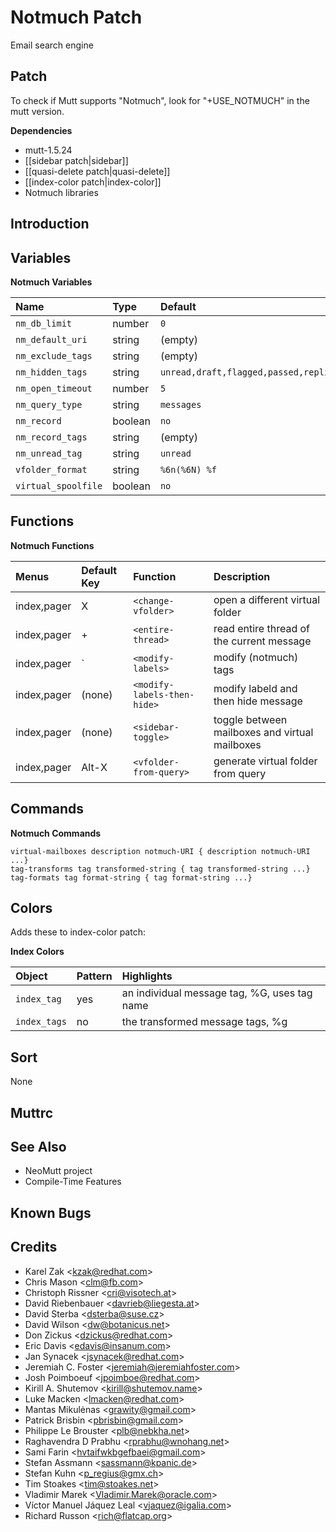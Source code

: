 Notmuch Patch
=============

Email search engine

Patch
-----

To check if Mutt supports "Notmuch", look for "+USE\_NOTMUCH" in the mutt version.

**Dependencies**
-   mutt-1.5.24
-   [[sidebar patch|sidebar]]
-   [[quasi-delete patch|quasi-delete]]
-   [[index-color patch|index-color]]
-   Notmuch libraries

Introduction
------------

Variables
---------

**Notmuch Variables**

| Name                | Type    | Default                                                           |
|:--------------------|:--------|:------------------------------------------------------------------|
| `nm_db_limit`       | number  | `0`                                                               |
| `nm_default_uri`    | string  | (empty)                                                           |
| `nm_exclude_tags`   | string  | (empty)                                                           |
| `nm_hidden_tags`    | string  | `unread,draft,flagged,passed,replied,attachment,signed,encrypted` |
| `nm_open_timeout`   | number  | `5`                                                               |
| `nm_query_type`     | string  | `messages`                                                        |
| `nm_record`         | boolean | `no`                                                              |
| `nm_record_tags`    | string  | (empty)                                                           |
| `nm_unread_tag`     | string  | `unread`                                                          |
| `vfolder_format`    | string  | `%6n(%6N) %f`                                                     |
| `virtual_spoolfile` | boolean | `no`                                                              |

Functions
---------

**Notmuch Functions**

| Menus       | Default Key | Function                    | Description                                    |
|:------------|:------------|:----------------------------|:-----------------------------------------------|
| index,pager | X           | `<change-vfolder>`          | open a different virtual folder                |
| index,pager | +           | `<entire-thread>`           | read entire thread of the current message      |
| index,pager | \`          | `<modify-labels>`           | modify (notmuch) tags                          |
| index,pager | (none)      | `<modify-labels-then-hide>` | modify labeld and then hide message            |
| index,pager | (none)      | `<sidebar-toggle>`          | toggle between mailboxes and virtual mailboxes |
| index,pager | Alt-X       | `<vfolder-from-query>`      | generate virtual folder from query             |

Commands
--------

**Notmuch Commands**

    virtual-mailboxes description notmuch-URI { description notmuch-URI ...}
    tag-transforms tag transformed-string { tag transformed-string ...}
    tag-formats tag format-string { tag format-string ...}

Colors
------

Adds these to index-color patch:

**Index Colors**

| Object       | Pattern | Highlights                                   |
|:-------------|:--------|:---------------------------------------------|
| `index_tag`  | yes     | an individual message tag, %G, uses tag name |
| `index_tags` | no      | the transformed message tags, %g             |

Sort
----

None

Muttrc
------

See Also
--------

-   NeoMutt project
-   Compile-Time Features

Known Bugs
----------

Credits
-------

-   Karel Zak \<kzak@redhat.com\>
-   Chris Mason \<clm@fb.com\>
-   Christoph Rissner \<cri@visotech.at\>
-   David Riebenbauer \<davrieb@liegesta.at\>
-   David Sterba \<dsterba@suse.cz\>
-   David Wilson \<dw@botanicus.net\>
-   Don Zickus \<dzickus@redhat.com\>
-   Eric Davis \<edavis@insanum.com\>
-   Jan Synacek \<jsynacek@redhat.com\>
-   Jeremiah C. Foster \<jeremiah@jeremiahfoster.com\>
-   Josh Poimboeuf \<jpoimboe@redhat.com\>
-   Kirill A. Shutemov \<kirill@shutemov.name\>
-   Luke Macken \<lmacken@redhat.com\>
-   Mantas Mikulėnas \<grawity@gmail.com\>
-   Patrick Brisbin \<pbrisbin@gmail.com\>
-   Philippe Le Brouster \<plb@nebkha.net\>
-   Raghavendra D Prabhu \<rprabhu@wnohang.net\>
-   Sami Farin \<hvtaifwkbgefbaei@gmail.com\>
-   Stefan Assmann \<sassmann@kpanic.de\>
-   Stefan Kuhn \<p_regius@gmx.ch\>
-   Tim Stoakes \<tim@stoakes.net\>
-   Vladimir Marek \<Vladimir.Marek@oracle.com\>
-   Víctor Manuel Jáquez Leal \<vjaquez@igalia.com\>
-   Richard Russon \<rich@flatcap.org\>

